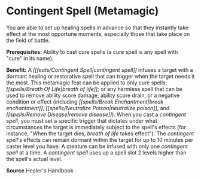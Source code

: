 ﻿---
cssclass: [feats]

---
# Contingent Spell (Metamagic)

You are able to set up healing spells in advance so that they instantly take effect at the most opportune moments, especially those that take place on the field of battle.

**Prerequisites:** Ability to cast cure spells (a cure spell is any spell with "cure" in its name).

**Benefit:** A _[[feats/Contingent Spell|contingent spell]]_ infuses a target with a dormant healing or restorative spell that can trigger when the target needs it the most. This metamagic feat can be applied to only cure spells; _[[spells/Breath Of Life|breath of life]]_; or any harmless spell that can be used to remove ability score damage, ability score drain, or a negative condition or effect (including _[[spells/Break Enchantment|break enchantment]]_, _[[spells/Neutralize Poison|neutralize poison]]_, and _[[spells/Remove Disease|remove disease]]_). When you cast a _contingent spell_, you must set a specific trigger that dictates under what circumstances the target is immediately subject to the spell's effects (for instance, "When the target dies, _breath of life_ takes effect"). The _contingent spell_'s effects can remain dormant within the target for up to 10 minutes per caster level you have. A creature can be infused with only one _contingent spell_ at a time. A _contingent spell_ uses up a spell slot 2 levels higher than the spell's actual level.

**Source** Healer's Handbook